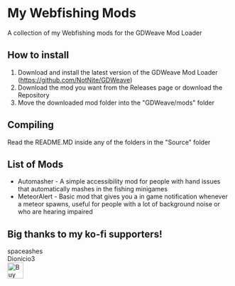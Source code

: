 # My Webfishing Mods
A collection of my Webfishing mods for the GDWeave Mod Loader

## How to install
1. Download and install the latest version of the GDWeave Mod Loader (https://github.com/NotNite/GDWeave)
2. Download the mod you want from the Releases page or download the Repository
3. Move the downloaded mod folder into the "GDWeave/mods" folder

## Compiling
Read the README.MD inside any of the folders in the "Source" folder

## List of Mods
- Automasher - A simple accessibility mod for people with hand issues that automatically mashes in the fishing minigames
- MeteorAlert - Basic mod that gives you a in game notification whenever a meteor spawns, useful for people with a lot of background noise or who are hearing impaired

## Big thanks to my ko-fi supporters!
spaceashes<br>
Dionicio3<br>
<a href='https://ko-fi.com/G2G1ZERWL' target='_blank'><img height='36' style='border:0px;height:36px;' src='https://storage.ko-fi.com/cdn/kofi3.png?v=3' border='0' alt='Buy Me a Coffee at ko-fi.com' /></a>
